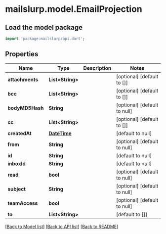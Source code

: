 # mailslurp.model.EmailProjection

## Load the model package
```dart
import 'package:mailslurp/api.dart';
```

## Properties
Name | Type | Description | Notes
------------ | ------------- | ------------- | -------------
**attachments** | **List&lt;String&gt;** |  | [optional] [default to []]
**bcc** | **List&lt;String&gt;** |  | [optional] [default to []]
**bodyMD5Hash** | **String** |  | [optional] [default to null]
**cc** | **List&lt;String&gt;** |  | [optional] [default to []]
**createdAt** | [**DateTime**](DateTime.md) |  | [default to null]
**from** | **String** |  | [optional] [default to null]
**id** | **String** |  | [default to null]
**inboxId** | **String** |  | [default to null]
**read** | **bool** |  | [optional] [default to null]
**subject** | **String** |  | [optional] [default to null]
**teamAccess** | **bool** |  | [optional] [default to null]
**to** | **List&lt;String&gt;** |  | [default to []]

[[Back to Model list]](../README.md#documentation-for-models) [[Back to API list]](../README.md#documentation-for-api-endpoints) [[Back to README]](../README.md)


